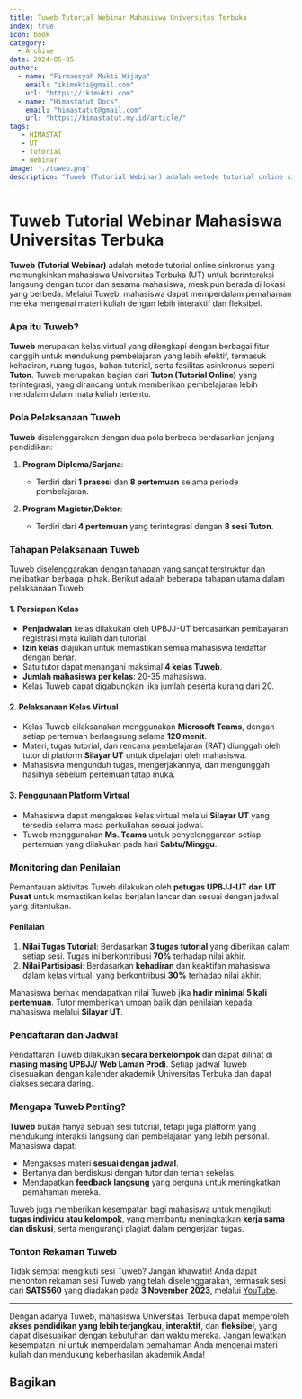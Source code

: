 ```yaml
--- 
title: Tuweb Tutorial Webinar Mahasiswa Universitas Terbuka
index: true
icon: book
category:
  - Archive
date: 2024-05-05
author:
  - name: "Firmansyah Mukti Wijaya"
    email: "ikimukti@gmail.com"
    url: "https://ikimukti.com"
  - name: "Himastatut Docs"
    email: "himastatut@gmail.com"
    url: "https://himastatut.my.id/article/"
tags:
   - HIMASTAT
   - UT
   - Tutorial
   - Webinar
image: "./tuweb.png"
description: "Tuweb (Tutorial Webinar) adalah metode tutorial online sinkronus yang memungkinkan mahasiswa Universitas Terbuka untuk berinteraksi langsung dengan tutor dan sesama mahasiswa, meskipun berada di lokasi yang berbeda."
---
```


# Tuweb Tutorial Webinar Mahasiswa Universitas Terbuka

**Tuweb (Tutorial Webinar)** adalah metode tutorial online sinkronus yang memungkinkan mahasiswa Universitas Terbuka (UT) untuk berinteraksi langsung dengan tutor dan sesama mahasiswa, meskipun berada di lokasi yang berbeda. Melalui Tuweb, mahasiswa dapat memperdalam pemahaman mereka mengenai materi kuliah dengan lebih interaktif dan fleksibel.

### Apa itu Tuweb?

**Tuweb** merupakan kelas virtual yang dilengkapi dengan berbagai fitur canggih untuk mendukung pembelajaran yang lebih efektif, termasuk kehadiran, ruang tugas, bahan tutorial, serta fasilitas asinkronus seperti **Tuton**. Tuweb merupakan bagian dari **Tuton (Tutorial Online)** yang terintegrasi, yang dirancang untuk memberikan pembelajaran lebih mendalam dalam mata kuliah tertentu.

### Pola Pelaksanaan Tuweb

**Tuweb** diselenggarakan dengan dua pola berbeda berdasarkan jenjang pendidikan:

1. **Program Diploma/Sarjana**:  
   - Terdiri dari **1 prasesi** dan **8 pertemuan** selama periode pembelajaran.
  
2. **Program Magister/Doktor**:  
   - Terdiri dari **4 pertemuan** yang terintegrasi dengan **8 sesi Tuton**. 

### Tahapan Pelaksanaan Tuweb

Tuweb diselenggarakan dengan tahapan yang sangat terstruktur dan melibatkan berbagai pihak. Berikut adalah beberapa tahapan utama dalam pelaksanaan Tuweb:

#### 1. Persiapan Kelas
- **Penjadwalan** kelas dilakukan oleh UPBJJ-UT berdasarkan pembayaran registrasi mata kuliah dan tutorial.
- **Izin kelas** diajukan untuk memastikan semua mahasiswa terdaftar dengan benar.
- Satu tutor dapat menangani maksimal **4 kelas Tuweb**.
- **Jumlah mahasiswa per kelas**: 20-35 mahasiswa.
- Kelas Tuweb dapat digabungkan jika jumlah peserta kurang dari 20.

#### 2. Pelaksanaan Kelas Virtual
- Kelas Tuweb dilaksanakan menggunakan **Microsoft Teams**, dengan setiap pertemuan berlangsung selama **120 menit**.
- Materi, tugas tutorial, dan rencana pembelajaran (RAT) diunggah oleh tutor di platform **Silayar UT** untuk dipelajari oleh mahasiswa.
- Mahasiswa mengunduh tugas, mengerjakannya, dan mengunggah hasilnya sebelum pertemuan tatap muka.
  
#### 3. Penggunaan Platform Virtual
- Mahasiswa dapat mengakses kelas virtual melalui **Silayar UT** yang tersedia selama masa perkuliahan sesuai jadwal.
- Tuweb menggunakan **Ms. Teams** untuk penyelenggaraan setiap pertemuan yang dilakukan pada hari **Sabtu/Minggu**.

### Monitoring dan Penilaian

Pemantauan aktivitas Tuweb dilakukan oleh **petugas UPBJJ-UT dan UT Pusat** untuk memastikan kelas berjalan lancar dan sesuai dengan jadwal yang ditentukan. 

#### Penilaian
1. **Nilai Tugas Tutorial**: Berdasarkan **3 tugas tutorial** yang diberikan dalam setiap sesi. Tugas ini berkontribusi **70%** terhadap nilai akhir.
2. **Nilai Partisipasi**: Berdasarkan **kehadiran** dan keaktifan mahasiswa dalam kelas virtual, yang berkontribusi **30%** terhadap nilai akhir.

Mahasiswa berhak mendapatkan nilai Tuweb jika **hadir minimal 5 kali pertemuan**. Tutor memberikan umpan balik dan penilaian kepada mahasiswa melalui **Silayar UT**.

### Pendaftaran dan Jadwal

Pendaftaran Tuweb dilakukan **secara berkelompok** dan dapat dilihat di **masing masing UPBJJ/ Web Laman Prodi**. Setiap jadwal Tuweb disesuaikan dengan kalender akademik Universitas Terbuka dan dapat diakses secara daring.

### Mengapa Tuweb Penting?

**Tuweb** bukan hanya sebuah sesi tutorial, tetapi juga platform yang mendukung interaksi langsung dan pembelajaran yang lebih personal. Mahasiswa dapat:
- Mengakses materi **sesuai dengan jadwal**.
- Bertanya dan berdiskusi dengan tutor dan teman sekelas.
- Mendapatkan **feedback langsung** yang berguna untuk meningkatkan pemahaman mereka.

Tuweb juga memberikan kesempatan bagi mahasiswa untuk mengikuti **tugas individu atau kelompok**, yang membantu meningkatkan **kerja sama dan diskusi**, serta mengurangi plagiat dalam pengerjaan tugas.

### Tonton Rekaman Tuweb

Tidak sempat mengikuti sesi Tuweb? Jangan khawatir! Anda dapat menonton rekaman sesi Tuweb yang telah diselenggarakan, termasuk sesi dari **SATS560** yang diadakan pada **3 November 2023**, melalui [YouTube](https://youtu.be/fd3z5d_jAKY).

--- 

Dengan adanya Tuweb, mahasiswa Universitas Terbuka dapat memperoleh **akses pendidikan yang lebih terjangkau**, **interaktif**, dan **fleksibel**, yang dapat disesuaikan dengan kebutuhan dan waktu mereka. Jangan lewatkan kesempatan ini untuk memperdalam pemahaman Anda mengenai materi kuliah dan mendukung keberhasilan akademik Anda!


## Bagikan
<Share colorful />
<GitContributors />
<GitChangelog />